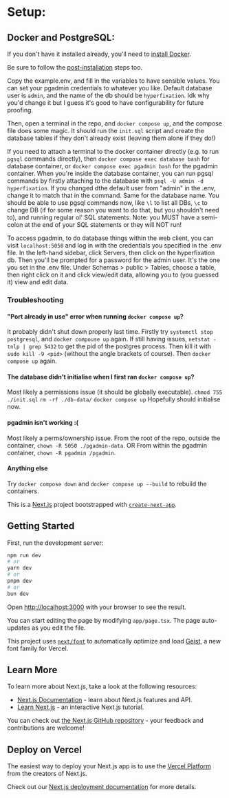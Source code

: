 # Setup:
## Docker and PostgreSQL:
If you don't have it installed already, you'll need to [install Docker](https://docs.docker.com/engine/install/ubuntu/#install-using-the-repository).

Be sure to follow the [post-installation](https://docs.docker.com/engine/install/linux-postinstall/) steps too.

Copy the example.env, and fill in the variables to have sensible values. You can set your pgadmin credentials to whatever you like.
Default database user is `admin`, and the name of the db should be `hyperfixation`. Idk why you'd change it but I guess it's good to have configurability for future proofing.

Then, open a terminal in the repo, and `docker compose up`, and the compose file does some magic. It should run the `init.sql` script and create the database tables if they don't already exist (leaving them alone if they do!)

If you need to attach a terminal to the docker container directly (e.g. to run `pgsql` commands directly), then `docker compose exec database bash` for database container, or `docker compose exec pgadmin bash` for the pgadmin container. When you're inside the database container, you can run pgsql commands by firstly attaching to the database with `psql -U admin -d hyperfixation`. If you changed dthe default user from "admin" in the .env, change it to match that in the command. Same for the database name. You should be able to use pgsql commands now, like `\l` to list all DBs, `\c` to change DB (if for some reason you want to do that, but you shouldn't need to), and running regular ol' SQL statements. Note: you MUST have a semi-colon at the end of your SQL statements or they will NOT run!

To access pgadmin, to do database things within the web client, you can visit `localhost:5050` and log in with the credentials you specified in the .env file. In the left-hand sidebar, click Servers, then click on the hyperfixation db. Then you'll be prompted for a password for the admin user. It's the one you set in the .env file. Under Schemas > public > Tables, choose a table, then right click on it and click view/edit data, allowing you to (you guessed it) view and edit data.

### Troubleshooting

#### "Port already in use" error when running `docker compose up`?
It probably didn't shut down properly last time.
Firstly try `systemctl stop postgresql`, and `docker compouse up` again.
If still having issues, `netstat -tnlp | grep 5432` to get the pid of
the postgres process. Then kill it with `sudo kill -9 <pid>`
(without the angle brackets of course).
Then `docker compose up` again.

#### The database didn't initialise when I first ran `docker compose up`?
Most likely a permissions issue (it should be globally executable).
`chmod 755 ./init.sql`
`rm -rf ./db-data/`
`docker compose up`
Hopefully should initialise now.

#### pgadmin isn't working :(
Most likely a perms/ownership issue.
From the root of the repo, outside the container, `chown -R 5050 ./pgadmin-data`.
OR
From within the pgadmin container, `chown -R pgadmin /pgadmin`.

#### Anything else
Try `docker compose down` and `docker compose up --build` to rebuild the containers.

This is a [Next.js](https://nextjs.org) project bootstrapped with [`create-next-app`](https://nextjs.org/docs/app/api-reference/cli/create-next-app).

## Getting Started

First, run the development server:

```bash
npm run dev
# or
yarn dev
# or
pnpm dev
# or
bun dev
```

Open [http://localhost:3000](http://localhost:3000) with your browser to see the result.

You can start editing the page by modifying `app/page.tsx`. The page auto-updates as you edit the file.

This project uses [`next/font`](https://nextjs.org/docs/app/building-your-application/optimizing/fonts) to automatically optimize and load [Geist](https://vercel.com/font), a new font family for Vercel.

## Learn More

To learn more about Next.js, take a look at the following resources:

- [Next.js Documentation](https://nextjs.org/docs) - learn about Next.js features and API.
- [Learn Next.js](https://nextjs.org/learn) - an interactive Next.js tutorial.

You can check out [the Next.js GitHub repository](https://github.com/vercel/next.js) - your feedback and contributions are welcome!

## Deploy on Vercel

The easiest way to deploy your Next.js app is to use the [Vercel Platform](https://vercel.com/new?utm_medium=default-template&filter=next.js&utm_source=create-next-app&utm_campaign=create-next-app-readme) from the creators of Next.js.

Check out our [Next.js deployment documentation](https://nextjs.org/docs/app/building-your-application/deploying) for more details.
